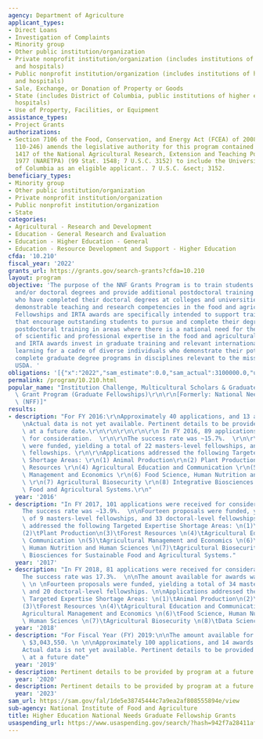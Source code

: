 ```yaml
---
agency: Department of Agriculture
applicant_types:
- Direct Loans
- Investigation of Complaints
- Minority group
- Other public institution/organization
- Private nonprofit institution/organization (includes institutions of higher education
  and hospitals)
- Public nonprofit institution/organization (includes institutions of higher education
  and hospitals)
- Sale, Exchange, or Donation of Property or Goods
- State (includes District of Columbia, public institutions of higher education and
  hospitals)
- Use of Property, Facilities, or Equipment
assistance_types:
- Project Grants
authorizations:
- Section 7106 of the Food, Conservation, and Energy Act (FCEA) of 2008 (Public Law
  110-246) amends the legislative authority for this program contained in Section
  1417 of the National Agricultural Research, Extension and Teaching Policy Act of
  1977 (NARETPA) (99 Stat. 1548; 7 U.S.C. 3152) to include the University of the District
  of Columbia as an eligible applicant.. 7 U.S.C. &sect; 3152.
beneficiary_types:
- Minority group
- Other public institution/organization
- Private nonprofit institution/organization
- Public nonprofit institution/organization
- State
categories:
- Agricultural - Research and Development
- Education - General Research and Evaluation
- Education - Higher Education - General
- Education - Resource Development and Support - Higher Education
cfda: '10.210'
fiscal_year: '2022'
grants_url: https://grants.gov/search-grants?cfda=10.210
layout: program
objective: 'The purpose of the NNF Grants Program is to train students for Master’s
  and/or doctoral degrees and provide additional postdoctoral training for Fellows
  who have completed their doctoral degrees at colleges and universities that have
  demonstrable teaching and research competencies in the food and agricultural sciences.
  Fellowships and IRTA awards are specifically intended to support traineeship programs
  that encourage outstanding students to pursue and complete their degrees or obtain
  postdoctoral training in areas where there is a national need for the development
  of scientific and professional expertise in the food and agricultural sciences.  Fellowships
  and IRTA awards invest in graduate training and relevant international experiential
  learning for a cadre of diverse individuals who demonstrate their potential to successfully
  complete graduate degree programs in disciplines relevant to the mission of the
  USDA. '
obligations: '[{"x":"2022","sam_estimate":0.0,"sam_actual":3100000.0,"usa_spending_actual":2651936.23},{"x":"2023","sam_estimate":3100000.0,"sam_actual":0.0,"usa_spending_actual":744512.42},{"x":"2024","sam_estimate":0.0,"sam_actual":0.0,"usa_spending_actual":2880814.93}]'
permalink: /program/10.210.html
popular_name: "Institution Challenge, Multicultural Scholars & Graduate Fellowships\
  \ Grant Program (Graduate Fellowships)\r\n\r\n[Formerly: National Needs Fellowship\
  \ (NFF)]"
results:
- description: "For FY 2016:\r\nApproximately 40 applications, and 13 awards are anticipated.\r\
    \nActual data is not yet available. Pertinent details to be provided by Program\
    \ at a future date.\r\n\r\n\r\n\r\n\r\n In FY 2016, 89 applications were received\
    \ for consideration.  \r\n\r\nThe success rate was ~15.7%.  \r\n\r\nFourteen proposals\
    \ were funded, yielding a total of 22 masters-level fellowships, and 28 doctoral-level\
    \ fellowships. \r\n\r\nApplications addressed the following Targeted Expertise\
    \ Shortage Areas: \r\n(1) Animal Production\r\n(2) Plant Production\r\n(3) Forest\
    \ Resources \r\n(4) Agricultural Education and Communication \r\n(5) Agricultural\
    \ Management and Economics \r\n(6) Food Science, Human Nutrition and Human Sciences\
    \ \r\n(7) Agricultural Biosecurity \r\n(8) Integrative Biosciences for Sustainable\
    \ Food and Agricultural Systems.\r\n"
  year: '2016'
- description: "In FY 2017, 101 applications were received for consideration.  \n\n\
    The success rate was ~13.9%.  \n\nFourteen proposals were funded, yielding a total\
    \ of 9 masters-level fellowships, and 33 doctoral-level fellowships. \n\nApplications\
    \ addressed the following Targeted Expertise Shortage Areas: \n(1)\tAnimal Production\n\
    (2)\tPlant Production\n(3)\tForest Resources \n(4)\tAgricultural Education and\
    \ Communication \n(5)\tAgricultural Management and Economics \n(6)\tFood Science,\
    \ Human Nutrition and Human Sciences \n(7)\tAgricultural Biosecurity \n(8)\tIntegrative\
    \ Biosciences for Sustainable Food and Agricultural Systems."
  year: '2017'
- description: "In FY 2018, 81 applications were received for consideration.  \n\n\
    The success rate was 17.3%.  \n\nThe amount available for awards was $3,046,422.\
    \ \n \nFourteen proposals were funded, yielding a total of 34 masters-level fellowships,\
    \ and 20 doctoral-level fellowships. \n\nApplications addressed the following\
    \ Targeted Expertise Shortage Areas: \n(1)\tAnimal Production\n(2)\tPlant Production\n\
    (3)\tForest Resources \n(4)\tAgricultural Education and Communication \n(5)\t\
    Agricultural Management and Economics \n(6)\tFood Science, Human Nutrition and\
    \ Human Sciences \n(7)\tAgricultural Biosecurity \n(8)\tData Science"
  year: '2018'
- description: "For Fiscal Year (FY) 2019:\n\nThe amount available for awards was\
    \ $3,043,550. \n \n\nApproximately 100 applications, and 14 awards are anticipated.\n\
    Actual data is not yet available. Pertinent details to be provided by Program\
    \ at a future date"
  year: '2019'
- description: Pertinent details to be provided by program at a future date.
  year: '2020'
- description: Pertinent details to be provided by program at a future date.
  year: '2023'
sam_url: https://sam.gov/fal/1de5e38745444c7a9ea2af808555894e/view
sub-agency: National Institute of Food and Agriculture
title: Higher Education National Needs Graduate Fellowship Grants
usaspending_url: https://www.usaspending.gov/search/?hash=942f7a28411af7ece8ce4b6e01e3f959
---
```

